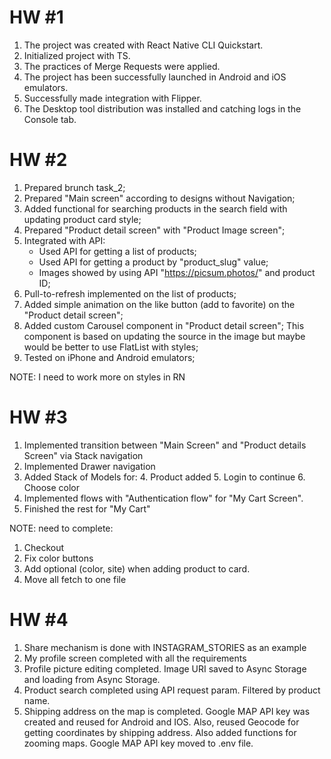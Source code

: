 # HW #1

1. The project was created with React Native CLI Quickstart.
2. Initialized project with TS.
3. The practices of Merge Requests were applied.
4. The project has been successfully launched in Android and iOS emulators.
5. Successfully made integration with Flipper.
6. The Desktop tool distribution was installed and catching logs in the Console tab.

# HW #2

1. Prepared brunch task_2;
2. Prepared "Main screen" according to designs without Navigation;
3. Added functional for searching products in the search field with updating product card style;
4. Prepared "Product detail screen" with "Product Image screen";
5. Integrated with API:
   * Used API for getting a list of products;
   * Used API for getting a product by "product_slug" value;
   * Images showed by using API "https://picsum.photos/" and product ID;
6. Pull-to-refresh implemented on the list of products;
7. Added simple animation on the like button (add to favorite) on the "Product detail screen";
8. Added custom Carousel component in "Product detail screen";
   This component is based on updating the source in the image but maybe would be better to use FlatList with styles;
9. Tested on iPhone and Android emulators;

NOTE: I need to work more on styles in RN

# HW #3
1. Implemented transition between "Main Screen" and "Product details Screen" via Stack navigation
2. Implemented Drawer navigation
3. Added Stack of Models for:
   4. Product added
   5. Login to continue
   6. Choose color
7. Implemented flows with "Authentication flow" for "My Cart Screen".
8. Finished the rest for "My Cart"

NOTE: need to complete:
1. Checkout
2. Fix color buttons
3. Add optional (color, site) when adding product to card.
4. Move all fetch to one file

# HW #4
1. Share mechanism is done with INSTAGRAM_STORIES as an example
2. My profile screen completed with all the requirements
3. Profile picture editing completed. Image URI saved to Async Storage and loading from Async Storage.
4. Product search completed using API request param. Filtered by product name.
5. Shipping address on the map is completed.  Google MAP API key was created and reused for Android and IOS.
   Also, reused Geocode for getting coordinates by shipping address. Also added functions for zooming maps.
   Google MAP API key moved to .env file.
